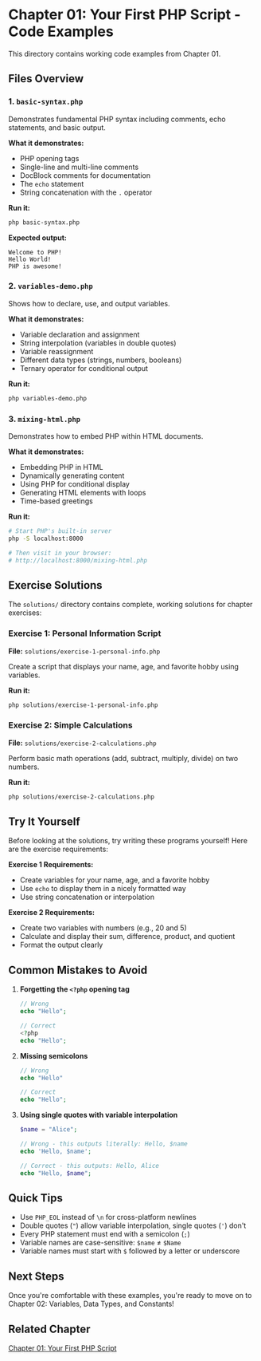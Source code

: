 # Chapter 01: Your First PHP Script - Code Examples

This directory contains working code examples from Chapter 01.

## Files Overview

### 1. `basic-syntax.php`

Demonstrates fundamental PHP syntax including comments, echo statements, and basic output.

**What it demonstrates:**

- PHP opening tags
- Single-line and multi-line comments
- DocBlock comments for documentation
- The `echo` statement
- String concatenation with the `.` operator

**Run it:**

```bash
php basic-syntax.php
```

**Expected output:**

```
Welcome to PHP!
Hello World!
PHP is awesome!
```

### 2. `variables-demo.php`

Shows how to declare, use, and output variables.

**What it demonstrates:**

- Variable declaration and assignment
- String interpolation (variables in double quotes)
- Variable reassignment
- Different data types (strings, numbers, booleans)
- Ternary operator for conditional output

**Run it:**

```bash
php variables-demo.php
```

### 3. `mixing-html.php`

Demonstrates how to embed PHP within HTML documents.

**What it demonstrates:**

- Embedding PHP in HTML
- Dynamically generating content
- Using PHP for conditional display
- Generating HTML elements with loops
- Time-based greetings

**Run it:**

```bash
# Start PHP's built-in server
php -S localhost:8000

# Then visit in your browser:
# http://localhost:8000/mixing-html.php
```

## Exercise Solutions

The `solutions/` directory contains complete, working solutions for chapter exercises:

### Exercise 1: Personal Information Script

**File:** `solutions/exercise-1-personal-info.php`

Create a script that displays your name, age, and favorite hobby using variables.

**Run it:**

```bash
php solutions/exercise-1-personal-info.php
```

### Exercise 2: Simple Calculations

**File:** `solutions/exercise-2-calculations.php`

Perform basic math operations (add, subtract, multiply, divide) on two numbers.

**Run it:**

```bash
php solutions/exercise-2-calculations.php
```

## Try It Yourself

Before looking at the solutions, try writing these programs yourself! Here are the exercise requirements:

**Exercise 1 Requirements:**

- Create variables for your name, age, and a favorite hobby
- Use `echo` to display them in a nicely formatted way
- Use string concatenation or interpolation

**Exercise 2 Requirements:**

- Create two variables with numbers (e.g., 20 and 5)
- Calculate and display their sum, difference, product, and quotient
- Format the output clearly

## Common Mistakes to Avoid

1. **Forgetting the `<?php` opening tag**

   ```php
   // Wrong
   echo "Hello";

   // Correct
   <?php
   echo "Hello";
   ```

2. **Missing semicolons**

   ```php
   // Wrong
   echo "Hello"

   // Correct
   echo "Hello";
   ```

3. **Using single quotes with variable interpolation**

   ```php
   $name = "Alice";

   // Wrong - this outputs literally: Hello, $name
   echo 'Hello, $name';

   // Correct - this outputs: Hello, Alice
   echo "Hello, $name";
   ```

## Quick Tips

- Use `PHP_EOL` instead of `\n` for cross-platform newlines
- Double quotes (`"`) allow variable interpolation, single quotes (`'`) don't
- Every PHP statement must end with a semicolon (`;`)
- Variable names are case-sensitive: `$name` ≠ `$Name`
- Variable names must start with `$` followed by a letter or underscore

## Next Steps

Once you're comfortable with these examples, you're ready to move on to Chapter 02: Variables, Data Types, and Constants!

## Related Chapter

[Chapter 01: Your First PHP Script](../../chapters/01-your-first-php-script.md)
